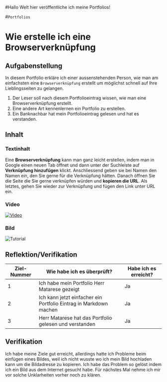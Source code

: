 #Hallo Welt hier veröffentliche ich meine Portfolios!


#`Portfolios`



# Wie erstelle ich eine Browserverknüpfung

## Aufgabenstellung
In diesem Portfolio erkläre ich einer aussenstehenden Person, wie man am einfachsten eine `Browserverknüpfung` erstellt um möglichst schnell auf Ihre Lieblingsseiten zu gelangen.

1. Der Leser soll nach diesem Portfolioeintrag wissen, wie man eine Browserverknüpfung erstellt.
2. Eine andere Art kennenlernen ein Portfolio zu erstellen.
3. Ein Banknachbar hat mein Portfolioeintrag gelesen und hat es verstanden.

## Inhalt

### Textinhalt
Eine **Browserverknüpfung** kann man ganz leicht erstellen, indem man in Google einen neuen Tab öffnet und dann unter der Suchleiste auf **Verknüpfung hinzufügen** klickt. Anschliessend geben sie bei Namen den Namen ein, den Sie gerne für die Verknüpfung hätten. Danach öffnen Sie die Seite die Sie gerne verknüpfen würden und **kopieren die URL**. Als letztes, gehen Sie wieder zur Verknüpfung und fügen den Link unter URL ein. 

### Video
[![Video](https://www.googlewatchblog.de/wp-content/uploads/chrome-ntp-new.png)](https://www.youtube.com/watch?v=Rimmb3g5d1w)

### Bild
![Tutorial](https://www.windows-faq.de/wp-content/uploads/2019/01/Chrome-Verkn%C3%BCpfung-erstellen.png)

## Reflektion/Verifikation

| Ziel-Nummer | Wie habe ich es überprüft? | Habe ich es erreicht? |
|---|---|---|
| 1 | Ich habe mein Portfolio Herr Matarese gezeigt | Ja 
| 2 | Ich kann jetzt einfacher ein Portfolio Eintrag in Markdown machen | Ja
| 3 | Herr Matarese hat das Portfolio gelesen und verstanden | Ja

## Verifikation

Ich habe meine Ziele gut erreicht, allerdings hatte ich Probleme beim einfügen eines Bildes, weil ich nicht wusste wo ich mein Bild hochladen kann um die Bildadresse zu kopieren. Ich habe das Problem so gelöst indem ich ein Bild aus dem Internet gesucht habe. 
Für nächstes Mal nehme ich mir vor solche Unklarheiten vorher noch zu klären.
